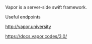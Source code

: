 Vapor is a server-side swift framework.

Useful endpoints 

http://vapor.university

https://docs.vapor.codes/3.0/
